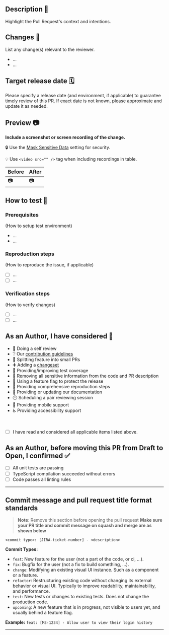 ## Description 📝

Highlight the Pull Request's context and intentions.

## Changes  🔄

List any change(s) relevant to the reviewer.

- ...
- ...

## Target release date 🗓️

Please specify a release date (and environment, if applicable) to guarantee timely review of this PR. If exact date is not known, please approximate and update it as needed.

## Preview 📷

**Include a screenshot or screen recording of the change.**

:lock: Use the [Mask Sensitive Data](https://cloud.linode.com/profile/settings) setting for security.

:bulb: Use `<video src="" />` tag when including recordings in table.

| Before  | After   |
| ------- | ------- |
| 📷 | 📷 |

## How to test 🧪

### Prerequisites

(How to setup test environment)

- ...
- ...

### Reproduction steps

(How to reproduce the issue, if applicable)

- [ ] ...
- [ ] ...

### Verification steps

(How to verify changes)

- [ ] ...
- [ ] ...

## As an Author, I have considered 🤔

- 👀 Doing a self review
- ❔ Our [contribution guidelines](https://github.com/linode/manager/blob/develop/docs/CONTRIBUTING.md)
- 🤏 Splitting feature into small PRs
- ➕ Adding a [changeset](https://github.com/linode/manager/blob/develop/docs/CONTRIBUTING.md#writing-a-changeset)
- 🧪 Providing/improving test coverage
- 🔐 Removing all sensitive information from the code and PR description
- 🚩 Using a feature flag to protect the release
- 👣 Providing comprehensive reproduction steps
- 📑 Providing or updating our documentation
- 🕛 Scheduling a pair reviewing session
- 📱 Providing mobile support
- ♿  Providing accessibility support

<br/>

- [ ] I have read and considered all applicable items listed above.

## As an Author, before moving this PR from Draft to Open, I confirmed ✅

- [ ] All unit tests are passing
- [ ] TypeScript compilation succeeded without errors
- [ ] Code passes all linting rules

---

## Commit message and pull request title format standards

> **Note**: Remove this section before opening the pull request
**Make sure your PR title and commit message on squash and merge are as shown below**

`<commit type>: [JIRA-ticket-number] - <description>`

**Commit Types:**

- `feat`: New feature for the user (not a part of the code, or ci, ...).
- `fix`: Bugfix for the user (not a fix to build something, ...).
- `change`: Modifying an existing visual UI instance. Such as a component or a feature.
- `refactor`: Restructuring existing code without changing its external behavior or visual UI. Typically to improve readability, maintainability, and performance.
- `test`: New tests or changes to existing tests. Does not change the production code.
- `upcoming`: A new feature that is in progress, not visible to users yet, and usually behind a feature flag.

**Example:** `feat: [M3-1234] - Allow user to view their login history`

---
